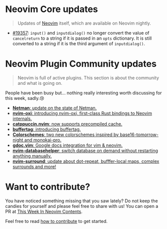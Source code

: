 # Neovim Core updates

> Updates of [Neovim](https://neovim.org) itself, which are available on Neovim nightly.

- [#19357](https://github.com/neovim/neovim/pull/19357): `input()` and `inputdialog()` no longer convert the value of
  `cancelreturn` to a string if it is passed in  an `opts` dictionary. It is still converted to a string if it is the
  third argument of `inputdialog()`.

# Neovim Plugin Community updates

> Neovim is full of active plugins. This section is about the community and what is going on.

People have been busy but… nothing really interesting worth discussing for this week, sadly.😢

- [**Netman**: update on the state of Netman.](https://www.reddit.com/r/neovim/comments/w1fg2e/update_on_the_state_of_netman/)
- [**nvim-oxi**: introducing nvim-oxi, first-class Rust bindings to Neovim internals.](https://www.reddit.com/r/neovim/comments/w19jul/introducing_nvimoxi_firstclass_rust_bindings_to/)
- [**catppuccin.nvim**: now supports precompiled cache.](https://www.reddit.com/r/neovim/comments/w15zim/catppuccinnvim_now_supports_precompiled_cache/)
- [**buffertag**: introducing buffertag.](https://www.reddit.com/r/neovim/comments/w0unus/introducing_buffertag_keep_an_eye_on_your_buffers/)
- [**Colorschemes**: two new colorschemes inspired by base16-tomorrow-night and monokai-pro.](https://www.reddit.com/r/neovim/comments/w0q698/hi_guys_i_designed_two_amazing_colorschemes_for/)
- [**gdoc.vim**: Google docs integration for vim & neovim.](https://www.reddit.com/r/neovim/comments/w0k2k3/gdocvim_google_docs_integration_for_vimneovim/)
- [**nvim-databasehelper**: switch database on demand without restarting anything manually.](https://www.reddit.com/r/neovim/comments/w0jrnz/first_plugin_switch_database_on_demand_without/)
- [**nvim-surround**: update about dot-repeat, bufffer-local maps, complex surrounds and more!](https://www.reddit.com/r/neovim/comments/vxxp0i/update_to_nvimsurround_dotrepeat_bufferlocal_maps/)

# Want to contribute?

You have noticed something missing that you saw lately? Do not keep the candies for yourself and please feel free to
share with us! You can open a PR at [This Week In Neovim Contents](https://github.com/phaazon/this-week-in-neovim-contents).

Feel free to read [how to contribute](https://github.com/phaazon/this-week-in-neovim-contents/README.md#how-to-contribute) to get started.

